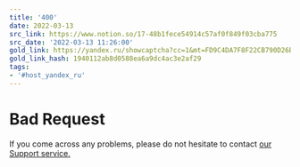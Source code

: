 ```yaml
---
title: '400'
date: 2022-03-13
src_link: https://www.notion.so/17-48b1fece54914c57af0f849f03cba775
src_date: '2022-03-13 11:26:00'
gold_link: https://yandex.ru/showcaptcha?cc=1&mt=FD9C4DA7F8F22CB790D26B75497BBB321DA5BEC5DEC27A7A5517DED86B408BF52716523A5E35EC4EF56A161F666DAF1BD9DCEDCD83D13EC30EF51125215F589ACD8BADBE099B614E776D299B9F9BD12911730583D52B4397A877DC87CF09D85AB4C53A04FC64B800F1D5FD8854C5270D7BB5ED7126B822DC2F0ED9FF769DDD0886D61389B78BECAED79D6B788C291BE79998D8CBA37F02EB8DE3A5C9AA1E68E0D0499C5BA298B360C0D0DBB09B7A6142135068F8CF31E87E0ED7BC804ED2CAAD969B9B86D9E177D0D6B4EDAE2B761C944055643BA40886CA1DA6FCF81FE1805551D71BB90FDA27FC3612D2E237B03C25624496E853&retpath=aHR0cHM6Ly95YW5kZXgucnUvbWFwcy9vcmcvMTEyMzk4NTM0NDIxPw%2C%2C_84ec412a5ff96bf7bfa8449c4505fb6f&t=2%2F1715506972%2F094c744bf6c277b9b4ebbbfc028d1344&u=15743214-5248c759-b3cc6abd-900dec9b&s=92b7f2de9bacad6a6c3cfd86357305bf
gold_link_hash: 1940112ab8d0588ea6a9dc4ac3e2af29
tags:
- '#host_yandex_ru'
---
```




Bad Request
===========


If you come across any problems, please do not hesitate to contact [our Support service.](https://yandex.com/support/smart-captcha?form-unique_key=/#help)